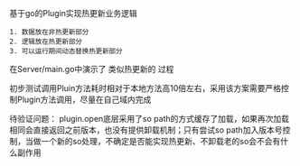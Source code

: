 

基于go的Plugin实现热更新业务逻辑

    1. 数据放在非热更新部分
    2. 逻辑放在热更新部分
    3. 可以运行期间动态替换热更新部分

在Server/main.go中演示了 类似热更新的 过程

初步测试调用Pluin方法耗时相对于本地方法高10倍左右，采用该方案需要严格控制Plugin方法调用，尽量在自己域内完成

待验证问题：
    plugin.open底层采用了so path的方式缓存了加载，如果再次加载相同会直接返回之前版本，也没有提供卸载机制；只有尝试so path加入版本号控制，当做一个新的so处理，不确定是否能实现热更新、不卸载老的so会不会有什么副作用

